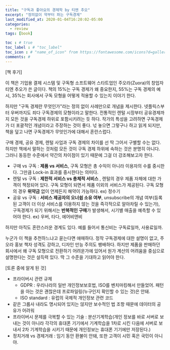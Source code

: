 ```yaml
---
title: "구독과 좋아요의 경제학 by 티엔 추오"
excerpt: "정의없이 약부터 파는 구독경제"
last_modified_at: 2020-01-04T16:20:02-05:00
categories:
  - review
tags: [book]

toc : # true
toc_label : # "toc_label"
toc_icon : # "name_of_icon" from https://fontawesome.com/icons?d=gallery&s=solid&m=free
comments: #
---
```



[책 후기]

이 책은 기업용 결제 시스템 및 구독형 소프트웨어 스타트업인 주오라(Zuora)의 창업자 티엔 추오가 쓴 글이다. 책의 15%는 구독 경제가 왜 중요한지, 55%는 구독 경제의 예시, 35%는 회사에서 구독 모형을 어떻게 적용할 수 있는지 이야기 한다.

하지만 "구독 경제란 무엇인가"라는 정의 없이 사례만으로 개념을 제시한다. 넷플릭스부터 우버까지도 죄다 구독경제의 모형이라고 말한다. 전통적인 렌털 시장부터 공유경제까지 모든 것을 구독경제 하위로 포함시키려는 듯 하다. 작가의 특성을 고려하면 구독경제가 더 포괄적인 개념이라고 주장하는 것이 좋다. 넋 놓으면 그렇구나 하고 읽게 되지만, 책을 덮고 나면 구독경제가 무엇인가에 대해서 혼란스럽다.

구매 경제, 공유 경제, 렌털 사업과 구독 경제의 차이를 선 딱 그어서 구별할 수는 없다. 하지만 책에서 말하는 것처럼 모든 것이 구독 경제 하위에 속하는 것은 분명히 아니다. 그러니 동등한 수준에서 약간의 차이점이 있기 때문에 그걸 더 강조해보고자 한다.

- 구매 vs 구독 : **제품 vs 서비스**, 구독 모형은 총 수익이 아니라 이용자의 수를 중시한다. 그만큼 Lock-in 효과를 중시한다는 의미다.
- 렌털 vs 구독 : **제한적 서비스 vs 총체적 서비스** , 렌털의 경우 제품 자체에 대한 가격이 책정되어 있다. 구독 모형이 되면서 제품 이외의 서비스가 제공된다. 구독 모형의 경우 **위약금** 없이 언제든지 해약이 가능하다.  ex) 정수기
- 공유 vs 구독 : **서비스 제공자의 오너쉽 소유 여부**, unsubscribe의 개념 여부(등록된 고객이 더 이상 서비스를 이용하지 않는 것을 즉각적으로 알아차릴 수 있는가), 구독경제가 되기 위해서는 **반복적인 구매**가 발생해서, 시기별 매출을 예측할 수 있어야 한다. ex)  우버, 타다, 에어비앤비

하지만 아직도 혼란스러운 경계도 있다. 예를 들어서 통신비는 구독료일까, 사용료일까.

누군가 이 책을 추천하느냐고 묻는다면 애매하다. 정작 구독경제에 대한 설명이 없고, 주오라 홍보 책자 성격도 강하고, 디자인 만능 주의도 팽배하다. 하지만 제품을 판매하던 회사에서 왜 구독 모형으로 전환하기 어려운가에 있어서 원가 계산의 어려움을 중심으로 설명한다는 것은 설득력 있다. 딱 그 수준을 기대하고 읽어야 한다.



[토론 중에 알게 된 것]

- 프라이버시 관련 규제
  - GDPR : 우리나라의 일반 개인정보보호법, ISO를 벤치마킹해서 만들었어. 패턴을 아는 것은 괜찮은데 프로파일링(누구인지 확인할 수 있는 것)은 안돼.
  - ISO standard : 유럽의 국제적 개인정보 관련 코드
- 같은 그룹사 내라도 명시되어 있지는 않지만 보수적인 법 조항 때문에 데이터의 공유가 어려워
- 프라이버시 문제를 극복할 수 있는 기술 : 분산기계학습(개인 정보를 바로 서버로 보내는 것이 아니라 각각의 휴대폰 기기에서 기계학습을 1차로 시킨 다음에 서버로 보내서 2차 기계학습을 시키기 때문에 개인정보는 휴대폰 기기에만 저장된다.)
- 정치거래 vs 경제거래 : 임기 동안 환불이 안돼, 또한 고객이 시민 혹은 국민이 아니야.


